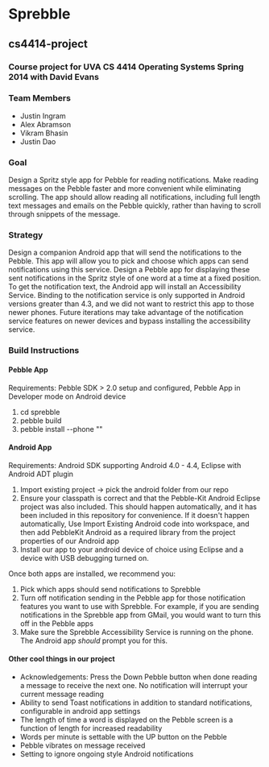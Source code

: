 Sprebble
==============
## cs4414-project

### Course project for UVA CS 4414 Operating Systems Spring 2014 with David Evans

### Team Members
- Justin Ingram
- Alex Abramson
- Vikram Bhasin
- Justin Dao

### Goal
Design a Spritz style app for Pebble for reading notifications. Make reading messages on the Pebble faster and more convenient while eliminating scrolling. The app should allow reading all notifications, including full length text messages and emails on the Pebble quickly, rather than having to scroll through snippets of the message.

### Strategy
Design a companion Android app that will send the notifications to the Pebble. This app will allow you to pick and choose which apps can send notifications using this service. Design a Pebble app for displaying these sent notifications in the Spritz style of one word at a time at a fixed position. To get the notification text, the Android app will install an Accessibility Service. Binding to the notification service is only supported in Android versions greater than 4.3, and we did not want to restrict this app to those newer phones. Future iterations may take advantage of the notification service features on newer devices and bypass installing the accessibility service.

### Build Instructions
#### Pebble App
Requirements: Pebble SDK > 2.0 setup and configured, Pebble App in Developer mode on Android device
1. cd sprebble
2. pebble build
3. pebble install --phone "<Phone IP>"

#### Android App
Requirements: Android SDK supporting Android 4.0 - 4.4, Eclipse with Android ADT plugin
1. Import existing project -> pick the android folder from our repo
2. Ensure your classpath is correct and that the Pebble-Kit Android Eclipse project was also included. This should happen automatically, and it has been included in this repository for convenience. If it doesn't happen automatically, Use Import Existing Android code into workspace, and then add PebbleKit Android as a required library from the project properties of our Android app
3. Install our app to your android device of choice using Eclipse and a device with USB debugging turned on.

Once both apps are installed, we recommend you:
1. Pick which apps should send notifications to Sprebble
2. Turn off notification sending in the Pebble app for those notification features you want to use with Sprebble. For example, if you are sending notifications in the Sprebble app from GMail, you would want to turn this off in the Pebble apps
3. Make sure the Sprebble Accessibility Service is running on the phone. The Android app *should* prompt you for this.

#### Other cool things in our project
- Acknowledgements: Press the Down Pebble button when done reading a message to receive the next one. No notification will interrupt your current message reading
- Ability to send Toast notifications in addition to standard notifications, configurable in android app settings
- The length of time a word is displayed on the Pebble screen is a function of length for increased readability
- Words per minute is settable with the UP button on the Pebble
- Pebble vibrates on message received
- Setting to ignore ongoing style Android notifications
